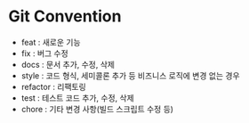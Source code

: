 # Git Convention

- feat : 새로운 기능
- fix : 버그 수정
- docs : 문서 추가, 수정, 삭제
- style : 코드 형식, 세미콜론 추가 등 비즈니스 로직에 변경 없는 경우
- refactor : 리팩토링
- test : 테스트 코드 추가, 수정, 삭제
- chore : 기타 변경 사항(빌드 스크립트 수정 등)
